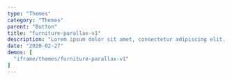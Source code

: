 ```yaml
---
type: "Themes"
category: "Themes"
parent: "Button"
title: "furniture-parallax-v1"
description: "Lorem ipsum dolor sit amet, consectetur adipiscing elit. Nunc tempus laoreet leo sit amet iaculis."
date: "2020-02-27"
demos: [
  "iframe/themes/furniture-parallax-v1"
]
---
```

